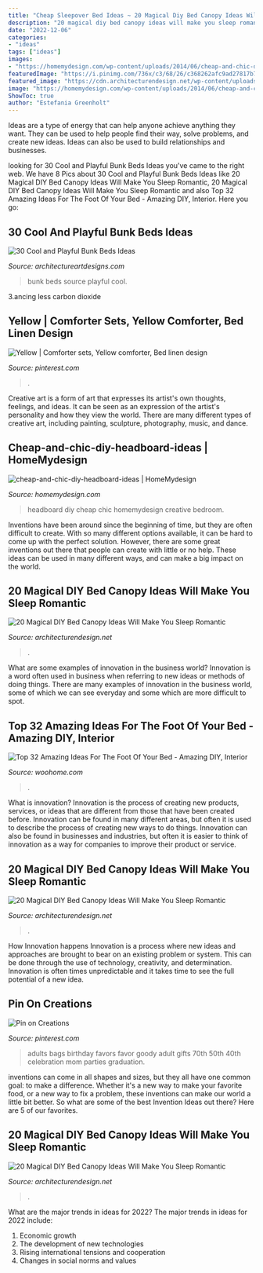 ```yaml
---
title: "Cheap Sleepover Bed Ideas ~ 20 Magical Diy Bed Canopy Ideas Will Make You Sleep Romantic"
description: "20 magical diy bed canopy ideas will make you sleep romantic"
date: "2022-12-06"
categories:
- "ideas"
tags: ["ideas"]
images:
- "https://homemydesign.com/wp-content/uploads/2014/06/cheap-and-chic-diy-headboard-ideas.jpg"
featuredImage: "https://i.pinimg.com/736x/c3/68/26/c368262afc9ad27817b783658fbd5c04.jpg"
featured_image: "https://cdn.architecturendesign.net/wp-content/uploads/2015/07/AD-DIY-Bed-Canopy-10.jpg"
image: "https://homemydesign.com/wp-content/uploads/2014/06/cheap-and-chic-diy-headboard-ideas.jpg"
ShowToc: true
author: "Estefania Greenholt"
---
```



Ideas are a type of energy that can help anyone achieve anything they want. They can be used to help people find their way, solve problems, and create new ideas. Ideas can also be used to build relationships and businesses.

	

		
looking for 30 Cool and Playful Bunk Beds Ideas you've came to the right web. We have 8 Pics about 30 Cool and Playful Bunk Beds Ideas like 20 Magical DIY Bed Canopy Ideas Will Make You Sleep Romantic, 20 Magical DIY Bed Canopy Ideas Will Make You Sleep Romantic and also Top 32 Amazing Ideas For The Foot Of Your Bed - Amazing DIY, Interior. Here you go:
		
    
## 30 Cool And Playful Bunk Beds Ideas

<img loading=lazy src="https://www.architectureartdesigns.com/wp-content/uploads/2013/06/281-630x788.jpg" onerror="this.onerror=null;this.src='https://tse4.mm.bing.net/th?id=OIP.CLs1_OKdIAMuihhuSCeVrAHaJQ&amp;pid=15.1';" alt="30 Cool and Playful Bunk Beds Ideas">

_Source: architectureartdesigns.com_

>bunk beds source playful cool. 

	

3.ancing less carbon dioxide 

    
## Yellow | Comforter Sets, Yellow Comforter, Bed Linen Design

<img loading=lazy src="https://i.pinimg.com/736x/c3/68/26/c368262afc9ad27817b783658fbd5c04.jpg" onerror="this.onerror=null;this.src='https://tse1.mm.bing.net/th?id=OIP.24ZTwp3PavSmcO9wqPQp8wHaJQ&amp;pid=15.1';" alt="Yellow | Comforter sets, Yellow comforter, Bed linen design">

_Source: pinterest.com_

>. 

	

Creative art is a form of art that expresses its artist's own thoughts, feelings, and ideas. It can be seen as an expression of the artist's personality and how they view the world. There are many different types of creative art, including painting, sculpture, photography, music, and dance.

    
## Cheap-and-chic-diy-headboard-ideas | HomeMydesign

<img loading=lazy src="https://homemydesign.com/wp-content/uploads/2014/06/cheap-and-chic-diy-headboard-ideas.jpg" onerror="this.onerror=null;this.src='https://tse3.mm.bing.net/th?id=OIP.pB0S3GJDf2xR-sDTMhRxYwHaJ4&amp;pid=15.1';" alt="cheap-and-chic-diy-headboard-ideas | HomeMydesign">

_Source: homemydesign.com_

>headboard diy cheap chic homemydesign creative bedroom. 

	

Inventions have been around since the beginning of time, but they are often difficult to create. With so many different options available, it can be hard to come up with the perfect solution. However, there are some great inventions out there that people can create with little or no help. These ideas can be used in many different ways, and can make a big impact on the world.

    
## 20 Magical DIY Bed Canopy Ideas Will Make You Sleep Romantic

<img loading=lazy src="https://cdn.architecturendesign.net/wp-content/uploads/2015/07/AD-DIY-Bed-Canopy-17.jpg" onerror="this.onerror=null;this.src='https://tse1.mm.bing.net/th?id=OIP.SJIxJWul90I5qUNMYsM07QHaLH&amp;pid=15.1';" alt="20 Magical DIY Bed Canopy Ideas Will Make You Sleep Romantic">

_Source: architecturendesign.net_

>. 

	

What are some examples of innovation in the business world?
Innovation is a word often used in business when referring to new ideas or methods of doing things. There are many examples of innovation in the business world, some of which we can see everyday and some which are more difficult to spot.

    
## Top 32 Amazing Ideas For The Foot Of Your Bed - Amazing DIY, Interior

<img loading=lazy src="https://www.woohome.com/wp-content/uploads/2016/01/foot-of-the-bed-11.jpg" onerror="this.onerror=null;this.src='https://tse2.mm.bing.net/th?id=OIP.R7bJGnQ_jjQWaq8d_upsSwHaE6&amp;pid=15.1';" alt="Top 32 Amazing Ideas For The Foot Of Your Bed - Amazing DIY, Interior">

_Source: woohome.com_

>. 

	

What is innovation?
Innovation is the process of creating new products, services, or ideas that are different from those that have been created before. Innovation can be found in many different areas, but often it is used to describe the process of creating new ways to do things. Innovation can also be found in businesses and industries, but often it is easier to think of innovation as a way for companies to improve their product or service.

    
## 20 Magical DIY Bed Canopy Ideas Will Make You Sleep Romantic

<img loading=lazy src="https://cdn.architecturendesign.net/wp-content/uploads/2015/07/AD-DIY-Bed-Canopy-10.jpg" onerror="this.onerror=null;this.src='https://tse4.mm.bing.net/th?id=OIP.ohSb7bFCIAILYKSyLgIbxwHaJ4&amp;pid=15.1';" alt="20 Magical DIY Bed Canopy Ideas Will Make You Sleep Romantic">

_Source: architecturendesign.net_

>. 

	

How Innovation happens
Innovation is a process where new ideas and approaches are brought to bear on an existing problem or system. This can be done through the use of technology, creativity, and determination. Innovation is often times unpredictable and it takes time to see the full potential of a new idea.

    
## Pin On Creations

<img loading=lazy src="https://i.pinimg.com/736x/d6/96/4e/d6964e4fb238736c1525ae644a159fbb--graduation-celebration-graduation-ideas.jpg" onerror="this.onerror=null;this.src='https://tse2.mm.bing.net/th?id=OIP.lpvT1vzlx85FlJMnjq-aBQHaHa&amp;pid=15.1';" alt="Pin on Creations">

_Source: pinterest.com_

>adults bags birthday favors favor goody adult gifts 70th 50th 40th celebration mom parties graduation. 

	

inventions can come in all shapes and sizes, but they all have one common goal: to make a difference. Whether it's a new way to make your favorite food, or a new way to fix a problem, these inventions can make our world a little bit better. So what are some of the best Invention Ideas out there? Here are 5 of our favorites.

    
## 20 Magical DIY Bed Canopy Ideas Will Make You Sleep Romantic

<img loading=lazy src="https://cdn.architecturendesign.net/wp-content/uploads/2015/07/AD-DIY-Bed-Canopy-19.jpg" onerror="this.onerror=null;this.src='https://tse4.mm.bing.net/th?id=OIP.QE43WWZD6XzXMSssyA6VOQHaLD&amp;pid=15.1';" alt="20 Magical DIY Bed Canopy Ideas Will Make You Sleep Romantic">

_Source: architecturendesign.net_

>. 

	

What are the major trends in ideas for 2022?
The major trends in ideas for 2022 include: 
1. Economic growth 
2. The development of new technologies 
3. Rising international tensions and cooperation 
4. Changes in social norms and values 


